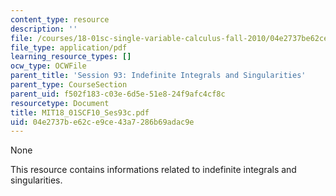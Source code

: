 ```yaml
---
content_type: resource
description: ''
file: /courses/18-01sc-single-variable-calculus-fall-2010/04e2737be62ce9ce43a7286b69adac9e_MIT18_01SCF10_Ses93c.pdf
file_type: application/pdf
learning_resource_types: []
ocw_type: OCWFile
parent_title: 'Session 93: Indefinite Integrals and Singularities'
parent_type: CourseSection
parent_uid: f502f183-c03e-6d5e-51e8-24f9afc4cf8c
resourcetype: Document
title: MIT18_01SCF10_Ses93c.pdf
uid: 04e2737b-e62c-e9ce-43a7-286b69adac9e
---
```

None

This resource contains informations related to indefinite integrals and singularities.
